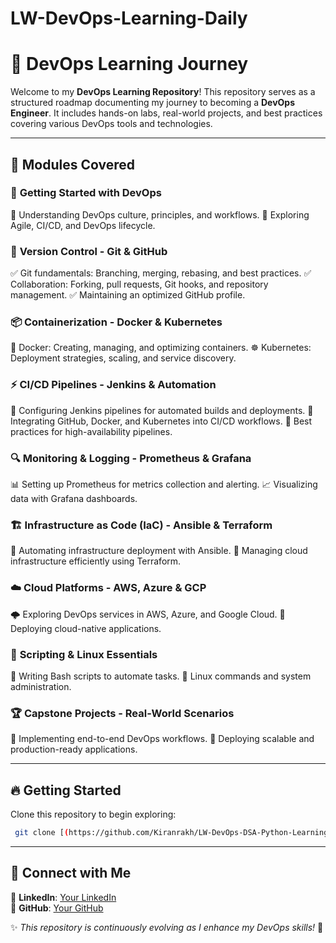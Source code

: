 # LW-DevOps-Learning-Daily

# 🚀 DevOps Learning Journey

Welcome to my **DevOps Learning Repository**! This repository serves as a structured roadmap documenting my journey to becoming a **DevOps Engineer**. It includes hands-on labs, real-world projects, and best practices covering various DevOps tools and technologies.

---

## 📌 Modules Covered

### 🏁 **Getting Started with DevOps**
🔹 Understanding DevOps culture, principles, and workflows.
🔹 Exploring Agile, CI/CD, and DevOps lifecycle.

### 🔗 **Version Control - Git & GitHub**
✅ Git fundamentals: Branching, merging, rebasing, and best practices.
✅ Collaboration: Forking, pull requests, Git hooks, and repository management.
✅ Maintaining an optimized GitHub profile.

### 📦 **Containerization - Docker & Kubernetes**
🐳 Docker: Creating, managing, and optimizing containers.
☸️ Kubernetes: Deployment strategies, scaling, and service discovery.

### ⚡ **CI/CD Pipelines - Jenkins & Automation**
🔹 Configuring Jenkins pipelines for automated builds and deployments.
🔹 Integrating GitHub, Docker, and Kubernetes into CI/CD workflows.
🔹 Best practices for high-availability pipelines.

### 🔍 **Monitoring & Logging - Prometheus & Grafana**
📊 Setting up Prometheus for metrics collection and alerting.
📈 Visualizing data with Grafana dashboards.

### 🏗️ **Infrastructure as Code (IaC) - Ansible & Terraform**
🔹 Automating infrastructure deployment with Ansible.
🔹 Managing cloud infrastructure efficiently using Terraform.

### ☁️ **Cloud Platforms - AWS, Azure & GCP**
🌩️ Exploring DevOps services in AWS, Azure, and Google Cloud.
🚀 Deploying cloud-native applications.

### 🔧 **Scripting & Linux Essentials**
📜 Writing Bash scripts to automate tasks.
🐧 Linux commands and system administration.

### 🏆 **Capstone Projects - Real-World Scenarios**
🔹 Implementing end-to-end DevOps workflows.
🔹 Deploying scalable and production-ready applications.

---

## 🔥 Getting Started

Clone this repository to begin exploring:
```bash
 git clone [(https://github.com/Kiranrakh/LW-DevOps-DSA-Python-Learning-Daily.git)]
```


---


## 🎯 Connect with Me
📌 **LinkedIn**: [Your LinkedIn](https://www.linkedin.com/in/kiran-rakh-b644b6248/)  
📌 **GitHub**: [Your GitHub](https://github.com/Kiranrakh)  
  

✨ *This repository is continuously evolving as I enhance my DevOps skills!* 🚀
